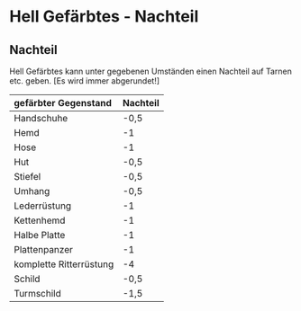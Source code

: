 # Hell Gefärbtes - Nachteil

## Nachteil

Hell Gefärbtes kann unter gegebenen Umständen einen Nachteil auf Tarnen etc. geben. \[Es wird immer abgerundet!\]

| gefärbter Gegenstand | Nachteil |
| :--- | :--- |
| Handschuhe | -0,5 |
| Hemd | -1 |
| Hose | -1 |
| Hut | -0,5 |
| Stiefel | -0,5 |
| Umhang | -0,5 |
| Lederrüstung | -1 |
| Kettenhemd | -1 |
| Halbe Platte | -1 |
| Plattenpanzer | -1 |
| komplette Ritterrüstung | -4 |
| Schild | -0,5 |
| Turmschild | -1,5 |

